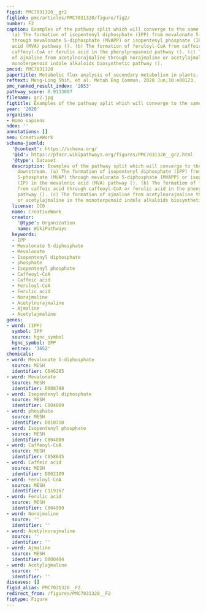 ```yaml
---
figid: PMC7031320__gr2
figlink: pmc/articles/PMC7031320/figure/fig2/
number: F2
caption: Examples of the pathway split which will converge to the same product downstream.
  (a) The formation of isopentenyl diphosphate (IPP) from mevalonate 5-phosphate (MVAP)
  through mevalonate 5-diphosphate (MVAPP) or isopentenyl phosphate (IP) in the mevalonic
  acid (MVA) pathway (). (b) The formation of feruloyl-CoA from caffeic acid through
  caffeoyl-CoA or ferulic acid in the phenylpropanoid pathway (). (c) The formation
  of ajmaline from acetylnorajmaline through norajmaline or acetylajmaline in the
  monoterpenoid indole alkaloids biosynthetic pathway ().
pmcid: PMC7031320
papertitle: Metabolic flux analysis of secondary metabolism in plants.
reftext: Meng-Ling Shih, et al. Metab Eng Commun. 2020 Jun;10:e00123.
pmc_ranked_result_index: '2653'
pathway_score: 0.9133007
filename: gr2.jpg
figtitle: Examples of the pathway split which will converge to the same product downstream
year: '2020'
organisms:
- Homo sapiens
ndex: ''
annotations: []
seo: CreativeWork
schema-jsonld:
  '@context': https://schema.org/
  '@id': https://pfocr.wikipathways.org/figures/PMC7031320__gr2.html
  '@type': Dataset
  description: Examples of the pathway split which will converge to the same product
    downstream. (a) The formation of isopentenyl diphosphate (IPP) from mevalonate
    5-phosphate (MVAP) through mevalonate 5-diphosphate (MVAPP) or isopentenyl phosphate
    (IP) in the mevalonic acid (MVA) pathway (). (b) The formation of feruloyl-CoA
    from caffeic acid through caffeoyl-CoA or ferulic acid in the phenylpropanoid
    pathway (). (c) The formation of ajmaline from acetylnorajmaline through norajmaline
    or acetylajmaline in the monoterpenoid indole alkaloids biosynthetic pathway ().
  license: CC0
  name: CreativeWork
  creator:
    '@type': Organization
    name: WikiPathways
  keywords:
  - IPP
  - Mevalonate 5-diphosphate
  - Mevalonate
  - Isopentenyl diphosphate
  - phosphate
  - Isopentenyl phosphate
  - Caffeoyl-CoA
  - Caffeic acid
  - Feruloyl-CoA
  - Ferulic acid
  - Norajmaline
  - Acetylnorajmaline
  - Ajmaline
  - Acetylajmaline
genes:
- word: (IPP)
  symbol: IPP
  source: hgnc_symbol
  hgnc_symbol: IPP
  entrez: '3652'
chemicals:
- word: Mevalonate 5-diphosphate
  source: MESH
  identifier: C046285
- word: Mevalonate
  source: MESH
  identifier: D008798
- word: Isopentenyl diphosphate
  source: MESH
  identifier: C004809
- word: phosphate
  source: MESH
  identifier: D010710
- word: Isopentenyl phosphate
  source: MESH
  identifier: C004809
- word: Caffeoyl-CoA
  source: MESH
  identifier: C058645
- word: Caffeic acid
  source: MESH
  identifier: D002109
- word: Feruloyl-CoA
  source: MESH
  identifier: C119167
- word: Ferulic acid
  source: MESH
  identifier: C004999
- word: Norajmaline
  source: ''
  identifier: ''
- word: Acetylnorajmaline
  source: ''
  identifier: ''
- word: Ajmaline
  source: MESH
  identifier: D000404
- word: Acetylajmaline
  source: ''
  identifier: ''
diseases: []
figid_alias: PMC7031320__F2
redirect_from: /figures/PMC7031320__F2
figtype: Figure
---
```

